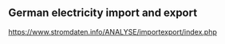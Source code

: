 ## German electricity import and export

https://www.stromdaten.info/ANALYSE/importexport/index.php
